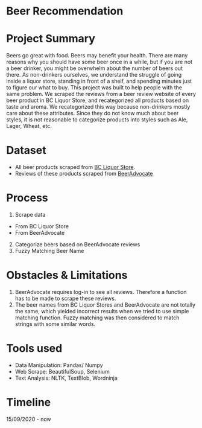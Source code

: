 # Beer Recommendation

# Project Summary
Beers go great with food. Beers may benefit your health. There are many reasons why you should have some beer once in a while, but if you are not a beer drinker, you might be overwhelm about the number of beers out there. As non-drinkers ourselves, we understand the struggle of going inside a liquor store, standing in front of a shelf, and spending minutes just to figure our what to buy. This project was built to help people with the same problem. We scraped the reviews from a beer review website of every beer product in BC Liquor Store, and recategorized all products based on taste and aroma. We recategorized this way because non-drinkers mostly care about these attributes. Since they do not know much about beer styles, it is not reasonable to categorize products into styles such as Ale, Lager, Wheat, etc. 

# Dataset
- All beer products scraped from [BC Liquor Store](https://www.bcliquorstores.com/product-catalogue?category=beer&sort=name.raw:asc&page=1).
- Reviews of these products scraped from [BeerAdvocate](https://www.beeradvocate.com/beer/top-rated/ca/bc/)

# Process
1. Scrape data
- From BC Liquor Store
- From BeerAdvocate
2. Categorize beers based on BeerAdvocate reviews
3. Fuzzy Matching Beer Name

# Obstacles & Limitations
1. BeerAdvocate requires log-in to see all reviews. Therefore a function has to be made to scrape these reviews.
2. The beer names from BC Liquor Stores and BeerAdvocate are not totally the same, which yielded incorrect results when we tried to use simple matching function. Fuzzy matching was then considered to match strings with some similar words.  

# Tools used
- Data Manipulation: Pandas/ Numpy
- Web Scrape: BeautifulSoup, Selenium
- Text Analysis: NLTK, TextBlob, Wordninja

# Timeline
15/09/2020 - now
